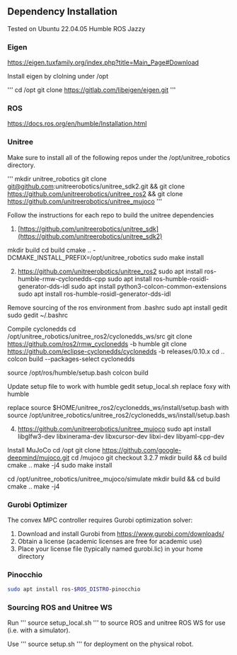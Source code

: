 


## Dependency Installation
Tested on Ubuntu 22.04.05 Humble
ROS Jazzy

### Eigen
https://eigen.tuxfamily.org/index.php?title=Main_Page#Download

Install eigen by clolning under /opt

'''
cd /opt
git clone https://gitlab.com/libeigen/eigen.git
'''

### ROS
https://docs.ros.org/en/humble/Installation.html

### Unitree
Make sure to install all of the following repos under the /opt/unitree_robotics directory.

'''
mkdir unitree_robotics
git clone git@github.com:unitreerobotics/unitree_sdk2.git && 
git clone https://github.com/unitreerobotics/unitree_ros2 && 
git clone https://github.com/unitreerobotics/unitree_mujoco
'''

Follow the instructions for each repo to build the unitree dependencies
1. [https://github.com/unitreerobotics/unitree_sdk](https://github.com/unitreerobotics/unitree_sdk2)

mkdir build
cd build
cmake .. -DCMAKE_INSTALL_PREFIX=/opt/unitree_robotics
sudo make install

2. https://github.com/unitreerobotics/unitree_ros2
sudo apt install ros-humble-rmw-cyclonedds-cpp
sudo apt install ros-humble-rosidl-generator-dds-idl
sudo apt install python3-colcon-common-extensions
sudo apt install ros-humble-rosidl-generator-dds-idl


Remove sourcing of the ros environment from .bashrc
sudo apt install gedit
sudo gedit ~/.bashrc

Compile cyclonedds
cd /opt/unitree_robotics/unitree_ros2/cyclonedds_ws/src
git clone https://github.com/ros2/rmw_cyclonedds -b humble
git clone https://github.com/eclipse-cyclonedds/cyclonedds -b releases/0.10.x 
cd ..
colcon build --packages-select cyclonedds

source /opt/ros/humble/setup.bash 
colcon build

Update setup file to work with humble
gedit setup_local.sh
replace foxy with humble

replace source $HOME/unitree_ros2/cyclonedds_ws/install/setup.bash with source /opt/unitree_robotics/unitree_ros2/cyclonedds_ws/install/setup.bash

4. https://github.com/unitreerobotics/unitree_mujoco
sudo apt install libglfw3-dev libxinerama-dev libxcursor-dev libxi-dev libyaml-cpp-dev

Install MuJoCo
cd /opt
git clone https://github.com/google-deepmind/mujoco.git
cd /mujoco
git checkout 3.2.7
mkdir build && cd build
cmake ..
make -j4
sudo make install

cd /opt/unitree_robotics/unitree_mujoco/simulate
mkdir build && cd build
cmake ..
make -j4

### Gurobi Optimizer
The convex MPC controller requires Gurobi optimization solver:

1. Download and install Gurobi from https://www.gurobi.com/downloads/
2. Obtain a license (academic licenses are free for academic use)
3. Place your license file (typically named gurobi.lic) in your home directory
<!-- 4. Set the environment variable before running:
   ```bash
   export GRB_LICENSE_FILE="/home/daniel/gurobi.lic"
   ```
5. For persistent setup, add to your .bashrc:
   ```bash
   echo 'export GRB_LICENSE_FILE="/home/daniel/gurobi.lic"' >> ~/.bashrc
   source ~/.bashrc
   ``` -->

### Pinocchio
```bash
sudo apt install ros-$ROS_DISTRO-pinocchio
```

### Sourcing ROS and Unitree WS
Run
'''
source setup_local.sh
'''
to source ROS and unitree ROS WS for use (i.e. with a simulator). 

Use 
'''
source setup.sh
'''
for deployment on the physical robot.
